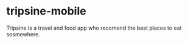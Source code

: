 # tripsine-mobile
Tripsine is a travel and food app who recomend the best places to eat sosmewhere.
